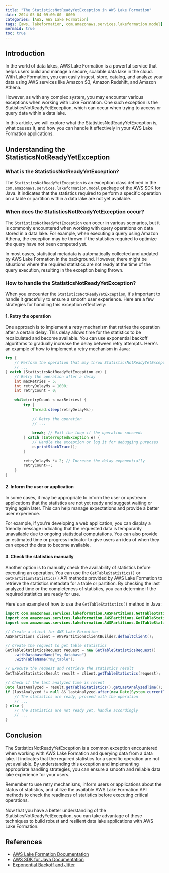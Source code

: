 ```yaml
---
title: "The StatisticsNotReadyYetException in AWS Lake Formation"
date: 2024-05-04 09:00:00 -0000
categories: [AWS, AWS Lake Formation]
tags: [aws, lakeformation, com.amazonaws.services.lakeformation.model]
mermaid: true
toc: true
---
```



## Introduction

In the world of data lakes, AWS Lake Formation is a powerful service that helps users build and manage a secure, scalable data lake in the cloud. With Lake Formation, you can easily ingest, store, catalog, and analyze your data using AWS services like Amazon S3, Amazon Redshift, and Amazon Athena.

However, as with any complex system, you may encounter various exceptions when working with Lake Formation. One such exception is the StatisticsNotReadyYetException, which can occur when trying to access or query data within a data lake.

In this article, we will explore what the StatisticsNotReadyYetException is, what causes it, and how you can handle it effectively in your AWS Lake Formation applications.

## Understanding the StatisticsNotReadyYetException

### What is the StatisticsNotReadyYetException?

The `StatisticsNotReadyYetException` is an exception class defined in the `com.amazonaws.services.lakeformation.model` package of the AWS SDK for Java. It indicates that the statistics required to perform a specific operation on a table or partition within a data lake are not yet available.

### When does the StatisticsNotReadyYetException occur?

The `StatisticsNotReadyYetException` can occur in various scenarios, but it is commonly encountered when working with query operations on data stored in a data lake. For example, when executing a query using Amazon Athena, the exception may be thrown if the statistics required to optimize the query have not been computed yet.

In most cases, statistical metadata is automatically collected and updated by AWS Lake Formation in the background. However, there might be situations where the required statistics are not ready at the time of the query execution, resulting in the exception being thrown.

### How to handle the StatisticsNotReadyYetException?

When you encounter the `StatisticsNotReadyYetException`, it's important to handle it gracefully to ensure a smooth user experience. Here are a few strategies for handling this exception effectively:

#### 1. Retry the operation

One approach is to implement a retry mechanism that retries the operation after a certain delay. This delay allows time for the statistics to be recalculated and become available. You can use exponential backoff algorithms to gradually increase the delay between retry attempts. Here's an example of how to implement a retry mechanism in Java:

```java
try {
    // Perform the operation that may throw StatisticsNotReadyYetException
    // ...
} catch (StatisticsNotReadyYetException ex) {
    // Retry the operation after a delay
    int maxRetries = 5;
    int retryDelayMs = 1000;
    int retryCount = 0;
    
    while(retryCount < maxRetries) {
        try {
            Thread.sleep(retryDelayMs);
            
            // Retry the operation
            // ...
            
            break; // Exit the loop if the operation succeeds
        } catch (InterruptedException e) {
            // Handle the exception or log it for debugging purposes
            e.printStackTrace();
        }
        
        retryDelayMs *= 2; // Increase the delay exponentially
        retryCount++;
    }
}
```

#### 2. Inform the user or application

In some cases, it may be appropriate to inform the user or upstream applications that the statistics are not yet ready and suggest waiting or trying again later. This can help manage expectations and provide a better user experience.

For example, if you're developing a web application, you can display a friendly message indicating that the requested data is temporarily unavailable due to ongoing statistical computations. You can also provide an estimated time or progress indicator to give users an idea of when they can expect the data to become available.

#### 3. Check the statistics manually

Another option is to manually check the availability of statistics before executing an operation. You can use the `GetTableStatistics()` or `GetPartitionStatistics()` API methods provided by AWS Lake Formation to retrieve the statistics metadata for a table or partition. By checking the last analyzed time or the completeness of statistics, you can determine if the required statistics are ready for use.

Here's an example of how to use the `GetTableStatistics()` method in Java:

```java
import com.amazonaws.services.lakeformation.AWSPartitions.GetTableStatistics;
import com.amazonaws.services.lakeformation.AWSPartitions.GetTableStatisticsRequest;
import com.amazonaws.services.lakeformation.AWSPartitions.GetTableStatisticsResult;

// Create a client for AWS Lake Formation
AWSPartitions client = AWSPartitionsClientBuilder.defaultClient();

// Create the request to get table statistics
GetTableStatisticsRequest request = new GetTableStatisticsRequest()
    .withDatabaseName("my_database")
    .withTableName("my_table");

// Execute the request and retrieve the statistics result
GetTableStatisticsResult result = client.getTableStatistics(request);

// Check if the last analyzed time is recent
Date lastAnalyzed = result.getTableStatistics().getLastAnalyzedTime();
if (lastAnalyzed != null && lastAnalyzed.after(new Date(System.currentTimeMillis() - TimeUnit.HOURS.toMillis(24)))) {
    // The statistics are ready, proceed with the operation
    // ...
} else {
    // The statistics are not ready yet, handle accordingly
    // ...
}
```

## Conclusion

The StatisticsNotReadyYetException is a common exception encountered when working with AWS Lake Formation and querying data from a data lake. It indicates that the required statistics for a specific operation are not yet available. By understanding this exception and implementing appropriate handling strategies, you can ensure a smooth and reliable data lake experience for your users.

Remember to use retry mechanisms, inform users or applications about the status of statistics, and utilize the available AWS Lake Formation API methods to check the readiness of statistics before executing critical operations.

Now that you have a better understanding of the StatisticsNotReadyYetException, you can take advantage of these techniques to build robust and resilient data lake applications with AWS Lake Formation.

## References

- [AWS Lake Formation Documentation](https://docs.aws.amazon.com/lake-formation/)
- [AWS SDK for Java Documentation](https://aws.amazon.com/sdk-for-java/)
- [Exponential Backoff and Jitter](https://aws.amazon.com/blogs/architecture/exponential-backoff-and-jitter/)